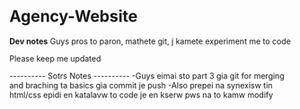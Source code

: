 ﻿# Agency-Website


**Dev notes**
Guys pros to paron, mathete git, j kamete experiment me to code

Please keep me updated

---------- Sotrs Notes ----------
-Guys eimai sto part 3 gia git for merging and braching ta basics gia commit je push
-Also prepei na synexisw tin html/css epidi en katalavw to code je en kserw pws na to kamw modify

